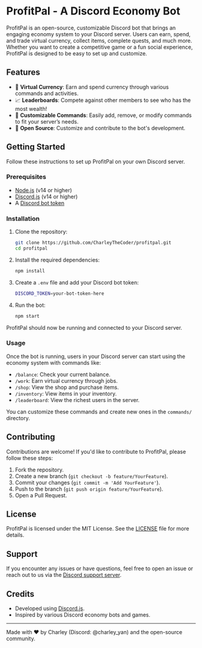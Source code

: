 # ProfitPal - A Discord Economy Bot

ProfitPal is an open-source, customizable Discord bot that brings an engaging economy system to your Discord server. Users can earn, spend, and trade virtual currency, collect items, complete quests, and much more. Whether you want to create a competitive game or a fun social experience, ProfitPal is designed to be easy to set up and customize.

## Features

- 💸 **Virtual Currency**: Earn and spend currency through various commands and activities.
- 📈 **Leaderboards**: Compete against other members to see who has the most wealth!
- 📝 **Customizable Commands**: Easily add, remove, or modify commands to fit your server’s needs.
- 🔧 **Open Source**: Customize and contribute to the bot's development.

## Getting Started

Follow these instructions to set up ProfitPal on your own Discord server.

### Prerequisites

- [Node.js](https://nodejs.org/en/) (v14 or higher)
- [Discord.js](https://discord.js.org/#/) (v14 or higher)
- A [Discord bot token](https://discord.com/developers/applications)

### Installation

1. Clone the repository:
    ```bash
    git clone https://github.com/CharleyTheCoder/profitpal.git
    cd profitpal
    ```

2. Install the required dependencies:
    ```bash
    npm install
    ```

3. Create a `.env` file and add your Discord bot token:
    ```bash
    DISCORD_TOKEN=your-bot-token-here
    ```

4. Run the bot:
    ```bash
    npm start
    ```

ProfitPal should now be running and connected to your Discord server.

### Usage

Once the bot is running, users in your Discord server can start using the economy system with commands like:

- `/balance`: Check your current balance.
- `/work`: Earn virtual currency through jobs.
- `/shop`: View the shop and purchase items.
- `/inventory`: View items in your inventory.
- `/leaderboard`: View the richest users in the server.

You can customize these commands and create new ones in the `commands/` directory.

## Contributing

Contributions are welcome! If you'd like to contribute to ProfitPal, please follow these steps:

1. Fork the repository.
2. Create a new branch (`git checkout -b feature/YourFeature`).
3. Commit your changes (`git commit -m 'Add YourFeature'`).
4. Push to the branch (`git push origin feature/YourFeature`).
5. Open a Pull Request.

## License

ProfitPal is licensed under the MIT License. See the [LICENSE](LICENSE) file for more details.

## Support

If you encounter any issues or have questions, feel free to open an issue or reach out to us via the [Discord support server](https://discord.gg/cNF85dmdby).

## Credits

- Developed using [Discord.js](https://discord.js.org/#/).
- Inspired by various Discord economy bots and games.

---

Made with ❤️ by Charley (Discord: @charley_yan) and the open-source community.
